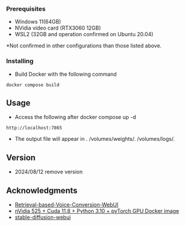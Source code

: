 ### Prerequisites

* Windows 11(64GB)
* NVidia video card (RTX3060 12GB)
* WSL2 (32GB and operation confirmed on Ubuntu 20.04)

*Not confirmed in other configurations than those listed above.

### Installing

* Build Docker with the following command
```
docker compose build
```

## Usage

* Access the following after docker compose up -d
```
http://localhost:7865
```
* The output file will appear in . /volumes/weights/. /volumes/logs/.

## Version

* 2024/08/12 remove version

## Acknowledgments

* [Retrieval-based-Voice-Conversion-WebUI](https://github.com/liujing04/Retrieval-based-Voice-Conversion-WebUI)
* [nVidia 525 + Cuda 11.8 + Python 3.10 + pyTorch GPU Docker image](https://dev.to/ordigital/nvidia-525-cuda-118-python-310-pytorch-gpu-docker-image-1l4a)
* [stable-diffusion-webui](https://github.com/AUTOMATIC1111/stable-diffusion-webui)
